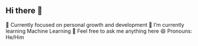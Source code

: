 ## Hi there 👋
🔭 Currently focused on personal growth and development
🌱 I’m currently learning Machine Learning
💬 Feel free to ask me anything here
😄 Pronouns: He/Him

<!--
**tozameerkhan/tozameerkhan** is a ✨ _special_ ✨ repository because its `README.md` (this file) appears on your GitHub profile.

Here are some ideas to get you started:

- 🔭 I’m currently working on ...
- 🌱 I’m currently learning ...
- 👯 I’m looking to collaborate on ...
- 🤔 I’m looking for help with ...
- 💬 Ask me about ...
- 📫 How to reach me: ...
- 😄 Pronouns: ...
- ⚡ Fun fact: ...
-->
